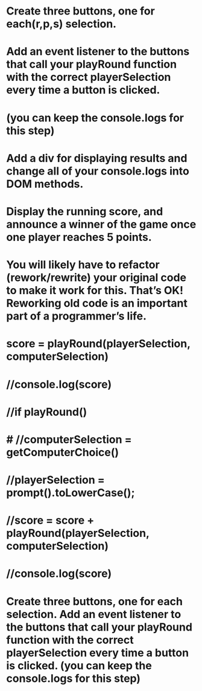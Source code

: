 
# Create three buttons, one for each(r,p,s) selection.
# Add an event listener to the buttons that call your playRound function with the correct playerSelection every time a button is clicked.
# (you can keep the console.logs for this step)
# Add a div for displaying results and change all of your console.logs into DOM methods.
# Display the running score, and announce a winner of the game once one player reaches 5 points.
# You will likely have to refactor (rework/rewrite) your original code to make it work for this. That’s OK! Reworking old code is an important part of a programmer’s life.

# score = playRound(playerSelection, computerSelection)
  #  //console.log(score)
   # //if playRound()  
#     # //computerSelection = getComputerChoice()
#    //playerSelection = prompt().toLowerCase();
#     //score = score + playRound(playerSelection, computerSelection)
#    //console.log(score)

# Create three buttons, one for each selection. Add an event listener to the buttons that call your playRound function with the correct playerSelection every time a button is clicked. (you can keep the console.logs for this step)
